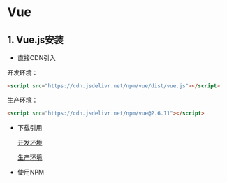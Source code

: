# Vue

## 1. Vue.js安装

* 直接CDN引入

开发环境：

```html
<script src="https://cdn.jsdelivr.net/npm/vue/dist/vue.js"></script>
```
生产环境：
```html
<script src="https://cdn.jsdelivr.net/npm/vue@2.6.11"></script>
```
* 下载引用

  [开发环境](https://cn.vuejs.org/js/vue.js)

  [生产环境](https://cn.vuejs.org/js/vue.min.js)

* 使用NPM

 